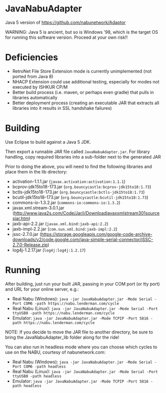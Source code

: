 # JavaNabuAdapter
Java 5 version of https://github.com/nabunetwork/Adaptor

WARNING: Java 5 is ancient, but so is Windows '98, which is the target OS for running this software version.  Proceed at your own risk!!

# Deficiencies 
* RetroNet File Store Extension mode is currently unimplemented (not ported from Java 8)
* NHACP Extension could use additional testing, especially for modes not executed by ISHKUR CP/M
* Better build process (i.e. maven, or perhaps even gradle) that pulls in libraries automatically
* Better deployment process (creating an executable JAR that extracts all libraries into it results in SSL handshake failures)

# Building
Use Eclipse to build against a Java 5 JDK.  

Then export a runnable JAR file called `JavaNabuAdapter.jar`. For library handling, copy required libraries into a sub-folder next to the generated JAR

Prior to doing the above, you will need to find the following libraries and place them in the lib directory:
* activation-1.1.1.jar (`javax.activation:activation:1.1.1`)
* bcprov-jdk15to18-173.jar (`org.bouncycastle:bcprov-jdk15to18:1.73`)
* bctls-jdk15to18-173.jar (`org.bouncycastle:bctls-jdk15to18:1.73`)
* bcutil-jdk15to18-173.jar (`org.bouncycastle:bcutil-jdk15to18:1.73`)
* commons-io-1.3.2.jar (`commons-io:commons-io:1.3.2`)
* javax.xml.stream-3.0.1.jar (http://www.java2s.com/Code/Jar/j/Downloadjavaxxmlstream301sourcesjar.htm)
* jaxb-api-2.2.jar (`javax.xml.bind:jaxb-api:2.2`)
* jaxb-impl-2.2.jar (`com.sun.xml.bind:jaxb-impl:2.2`)
* jssc-2.7.0.jar (https://storage.googleapis.com/google-code-archive-downloads/v2/code.google.com/java-simple-serial-connector/jSSC-2.7.0-Release.zip)
* log4j-1.2.17.jar  (`log4j:log4j:1.2.17`)

# Running
After building, just run your built JAR, passing in your COM port (or tty port) and URL for your online server, e.g.:
* Real Nabu (Windows): `java -jar JavaNabuAdapter.jar -Mode Serial -Port COM6 -path https://nabu.lenderman.com/cycle`
* Real Nabu (Linux): `java -jar JavaNabuAdapter.jar -Mode Serial -Port ttyUSB0 -path https://nabu.lenderman.com/cycle`
* Emulator: `java -jar JavaNabuAdapter.jar -Mode TCPIP -Port 5816 -path https://nabu.lenderman.com/cycle`

NOTE: If you decide to move the JAR file to another directory, be sure to bring the JavaNabuAdapter_lib folder along for the ride!

You can also run in headless mode where you can choose which cycles to use on the NABU, courtesy of nabunetwork.com:
* Real Nabu (Windows): `java -jar JavaNabuAdapter.jar -Mode Serial -Port COM6 -path headless`
* Real Nabu (Linux): `java -jar JavaNabuAdapter.jar -Mode Serial -Port ttyUSB0 -path headless`
* Emulator: `java -jar JavaNabuAdapter.jar -Mode TCPIP -Port 5816 -path headless`